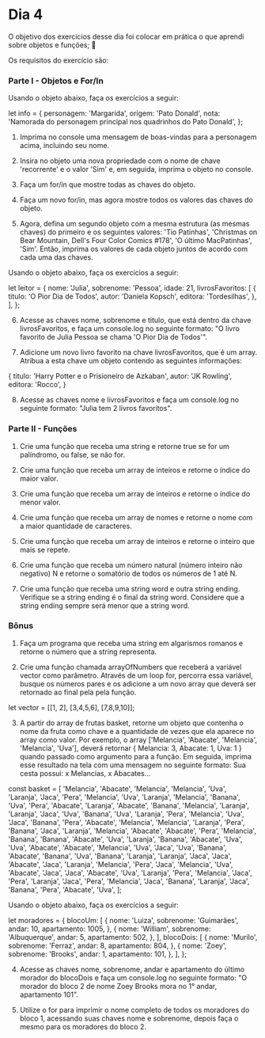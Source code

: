 # Dia 4

O objetivo dos exercícios desse dia foi colocar em prática o que aprendi sobre objetos e funções; 🚀 

Os requisitos do exercício são:

### Parte I - Objetos e For/In

Usando o objeto abaixo, faça os exercícios a seguir:

  let info = {
    personagem: 'Margarida',
    origem: 'Pato Donald',
    nota: 'Namorada do personagem principal nos quadrinhos do Pato Donald',
  };

1. Imprima no console uma mensagem de boas-vindas para a personagem acima, incluindo seu nome.

2. Insira no objeto uma nova propriedade com o nome de chave 'recorrente' e o valor 'Sim' e, em seguida, imprima o objeto no console.

3. Faça um for/in que mostre todas as chaves do objeto.

4. Faça um novo for/in, mas agora mostre todos os valores das chaves do objeto.

5. Agora, defina um segundo objeto com a mesma estrutura (as mesmas chaves) do primeiro e os seguintes valores: 'Tio Patinhas', 'Christmas on Bear Mountain, Dell's Four Color Comics #178', 'O último MacPatinhas', 'Sim'. Então, imprima os valores de cada objeto juntos de acordo com cada uma das chaves.

Usando o objeto abaixo, faça os exercícios a seguir:

  let leitor = {
    nome: 'Julia',
    sobrenome: 'Pessoa',
    idade: 21,
    livrosFavoritos: [
      {
        titulo: 'O Pior Dia de Todos',
        autor: 'Daniela Kopsch',
        editora: 'Tordesilhas',
      },
    ],
  };

6. Acesse as chaves nome, sobrenome e titulo, que está dentro da chave livrosFavoritos, e faça um console.log no seguinte formato: "O livro favorito de Julia Pessoa se chama 'O Pior Dia de Todos'".

7. Adicione um novo livro favorito na chave livrosFavoritos, que é um array. Atribua a esta chave um objeto contendo as seguintes informações:

  {
    titulo: 'Harry Potter e o Prisioneiro de Azkaban',
    autor: 'JK Rowling',
    editora: 'Rocco',
  }

8. Acesse as chaves nome e livrosFavoritos e faça um console.log no seguinte formato: "Julia tem 2 livros favoritos".

### Parte II - Funções

1. Crie uma função que receba uma string e retorne true se for um palíndromo, ou false, se não for.

2. Crie uma função que receba um array de inteiros e retorne o índice do maior valor.

3. Crie uma função que receba um array de inteiros e retorne o índice do menor valor.

4. Crie uma função que receba um array de nomes e retorne o nome com a maior quantidade de caracteres.

5. Crie uma função que receba um array de inteiros e retorne o inteiro que mais se repete.

6. Crie uma função que receba um número natural (número inteiro não negativo) N e retorne o somatório de todos os números de 1 até N.

7. Crie uma função que receba uma string word e outra string ending. Verifique se a string ending é o final da string word. Considere que a string ending sempre será menor que a string word.

### Bônus

1. Faça um programa que receba uma string em algarismos romanos e retorne o número que a string representa.

2. Crie uma função chamada arrayOfNumbers que receberá a variável vector como parâmetro. Através de um loop for, percorra essa variável, busque os números pares e os adicione a um novo array que deverá ser retornado ao final pela pela função.

  let vector = [[1, 2], [3,4,5,6], [7,8,9,10]];

3. A partir do array de frutas basket, retorne um objeto que contenha o nome da fruta como chave e a quantidade de vezes que ela aparece no array como valor. Por exemplo, o array ['Melancia', 'Abacate', 'Melancia', 'Melancia', 'Uva'], deverá retornar { Melancia: 3, Abacate: 1, Uva: 1 } quando passado como argumento para a função.
Em seguida, imprima esse resultado na tela com uma mensagem no seguinte formato: Sua cesta possui: x Melancias, x Abacates...

  const basket = [
    'Melancia', 'Abacate', 'Melancia', 'Melancia', 'Uva', 'Laranja',
    'Jaca', 'Pera', 'Melancia', 'Uva', 'Laranja', 'Melancia',
    'Banana', 'Uva', 'Pera', 'Abacate', 'Laranja', 'Abacate',
    'Banana', 'Melancia', 'Laranja', 'Laranja', 'Jaca', 'Uva',
    'Banana', 'Uva', 'Laranja', 'Pera', 'Melancia', 'Uva',
    'Jaca', 'Banana', 'Pera', 'Abacate', 'Melancia', 'Melancia',
    'Laranja', 'Pera', 'Banana', 'Jaca', 'Laranja', 'Melancia',
    'Abacate', 'Abacate', 'Pera', 'Melancia', 'Banana', 'Banana',
    'Abacate', 'Uva', 'Laranja', 'Banana', 'Abacate', 'Uva',
    'Uva', 'Abacate', 'Abacate', 'Melancia', 'Uva', 'Jaca',
    'Uva', 'Banana', 'Abacate', 'Banana', 'Uva', 'Banana',
    'Laranja', 'Laranja', 'Jaca', 'Jaca', 'Abacate', 'Jaca',
    'Laranja', 'Melancia', 'Pera', 'Jaca', 'Melancia', 'Uva',
    'Abacate', 'Jaca', 'Jaca', 'Abacate', 'Uva', 'Laranja',
    'Pera', 'Melancia', 'Jaca', 'Pera', 'Laranja', 'Jaca',
    'Pera', 'Melancia', 'Jaca', 'Banana', 'Laranja', 'Jaca',
    'Banana', 'Pera', 'Abacate', 'Uva',
  ];

Usando o objeto abaixo, faça os exercícios a seguir:

  let moradores = {
    blocoUm: [
      {
        nome: 'Luiza',
        sobrenome: 'Guimarães',
        andar: 10,
        apartamento: 1005,
      },
      {
        nome: 'William',
        sobrenome: 'Albuquerque',
        andar: 5,
        apartamento: 502,
      },
    ],
    blocoDois: [
      {
        nome: 'Murilo',
        sobrenome: 'Ferraz',
        andar: 8,
        apartamento: 804,
      },
      {
        nome: 'Zoey',
        sobrenome: 'Brooks',
        andar: 1,
        apartamento: 101,
      },
    ],
  };

4. Acesse as chaves nome, sobrenome, andar e apartamento do último morador do blocoDois e faça um console.log no seguinte formato: "O morador do bloco 2 de nome Zoey Brooks mora no 1° andar, apartamento 101".

5. Utilize o for para imprimir o nome completo de todos os moradores do bloco 1, acessando suas chaves nome e sobrenome, depois faça o mesmo para os moradores do bloco 2.

